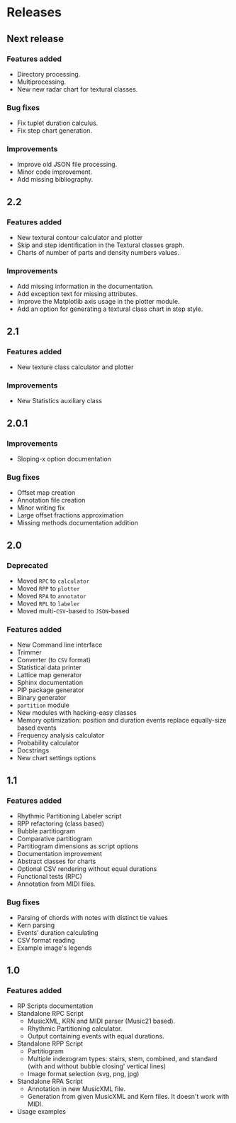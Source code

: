 # Releases

## Next release

### Features added

- Directory processing.
- Multiprocessing.
- New new radar chart for textural classes.

### Bug fixes

- Fix tuplet duration calculus.
- Fix step chart generation.

### Improvements

- Improve old JSON file processing.
- Minor code improvement.
- Add missing bibliography.

## 2.2

### Features added
- New textural contour calculator and plotter
- Skip and step identification in the Textural classes graph.
- Charts of number of parts and density numbers values.

### Improvements

- Add missing information in the documentation.
- Add exception text for missing attributes.
- Improve the Matplotlib axis usage in the plotter module.
- Add an option for generating a textural class chart in step style.

## 2.1

### Features added

- New texture class calculator and plotter

### Improvements

- New Statistics auxiliary class

## 2.0.1

### Improvements

- Sloping-x option documentation

### Bug fixes

- Offset map creation
- Annotation file creation
- Minor writing fix
- Large offset fractions approximation
- Missing methods documentation addition

## 2.0

### Deprecated

- Moved ``RPC`` to ``calculator``
- Moved ``RPP`` to ``plotter``
- Moved ``RPA`` to ``annotator``
- Moved ``RPL`` to ``labeler``
- Moved multi-``CSV``-based to ``JSON``-based

### Features added

- New Command line interface
- Trimmer
- Converter (to ``CSV`` format)
- Statistical data printer
- Lattice map generator
- Sphinx documentation
- PIP package generator
- Binary generator
- `partition` module
- New modules with hacking-easy classes
- Memory optimization: position and duration events replace equally-size based events
- Frequency analysis calculator
- Probability calculator
- Docstrings
- New chart settings options

## 1.1

### Features added

- Rhythmic Partitioning Labeler script
- RPP refactoring (class based)
- Bubble partitiogram
- Comparative partitiogram
- Partitiogram dimensions as script options
- Documentation improvement
- Abstract classes for charts
- Optional CSV rendering without equal durations
- Functional tests (RPC)
- Annotation from MIDI files.

### Bug fixes

- Parsing of chords with notes with distinct tie values
- Kern parsing
- Events' duration calculating
- CSV format reading
- Example image's legends

## 1.0

### Features added

- RP Scripts documentation
- Standalone RPC Script
  - MusicXML, KRN and MIDI parser (Music21 based).
  - Rhythmic Partitioning calculator.
  - Output containing events with equal durations.
- Standalone RPP Script
  - Partitiogram
  - Multiple indexogram types: stairs, stem, combined, and standard (with and without bubble closing' vertical lines)
  - Image format selection (svg, png, jpg)
- Standalone RPA Script
  - Annotation in new MusicXML file.
  - Generation from given MusicXML and Kern files. It doesn't work with MIDI.
- Usage examples